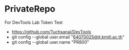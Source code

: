 # PrivateRepo
For DevTools Lab Token Test
- https://github.com/Tuchsanai/DevTools
- git config --global user.email "64070025@it.kmitl.ac.th"
- git config --global user.name "PR800"

